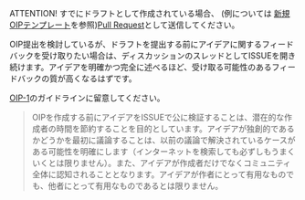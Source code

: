 
ATTENTION! すでにドラフトとして作成されている場合、 (例については [新規OIPテンプレート](https://github.com/oct-pass/octpass-improvement-proposals/blob/main/oip-template.md)を参照)[Pull Request](https://github.com/oct-pass/octpass-improvement-proposals/pulls)として送信してください。

OIP提出を検討しているが、ドラフトを提出する前にアイデアに関するフィードバックを受け取りたい場合は、ディスカッションのスレッドとしてISSUEを開き続けます。アイデアを明確かつ完全に述べるほど、受け取る可能性のあるフィードバックの質が高くなるはずです。

[OIP-1](https://github.com/oct-pass/octpass-improvement-proposals/blob/main/OIPS/oip-1.md)のガイドラインに留意してください。

> OIPを作成する前にアイデアをISSUEで公に検証することは、潜在的な作成者の時間を節約することを目的としています。アイデアが独創的であるかどうかを最初に議論することは、以前の議論で解決されているケースがある可能性を明確にします（インターネットを検索しても必ずしもうまくいくとは限りません）。また、アイデアが作成者だけでなくコミュニティ全体に認知されることとなります。アイデアが作者にとって有用なものでも、他者にとって有用なものであるとは限りません。
